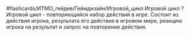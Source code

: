 #flashcards/ИТМО_гейдев/Геймдизайн/Игровой_цикл
Игровой цикл
?
Игровой цикл - повторяющийся набор действий в игре. Состоит из действия игрока, результата его действия в игровом мире, реакцию игрока на результат и запрос на повторение действия.